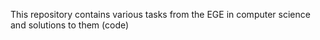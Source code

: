 This repository contains various tasks from the EGE in computer science and solutions to them (code)
